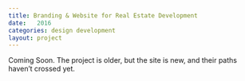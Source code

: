```yaml
---
title: Branding & Website for Real Estate Development
date:   2016
categories: design development
layout: project
---
```


Coming Soon. The project is older, but the site is new, and their paths haven’t crossed yet.
